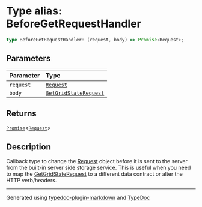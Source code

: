 # Type alias: BeforeGetRequestHandler

```ts
type BeforeGetRequestHandler: (request, body) => Promise<Request>;
```

## Parameters

| Parameter | Type |
| :------ | :------ |
| `request` | [`Request`]( https://developer.mozilla.org/en-US/docs/Web/API/Request ) |
| `body` | [`GetGridStateRequest`](../interfaces/GetGridStateRequest.md) |

## Returns

[`Promise`]( https://developer.mozilla.org/en-US/docs/Web/JavaScript/Reference/Global_Objects/Promise )\<[`Request`]( https://developer.mozilla.org/en-US/docs/Web/API/Request )\>

## Description

Callback type to change the [Request](https://developer.mozilla.org/docs/Web/API/Request)
object before it is sent to the server from the built-in server side storage service. This is useful
when you need to map the [GetGridStateRequest](../interfaces/GetGridStateRequest.md) to a different data contract or alter the HTTP verb/headers.

***

Generated using [typedoc-plugin-markdown](https://www.npmjs.com/package/typedoc-plugin-markdown) and [TypeDoc](https://typedoc.org/)
